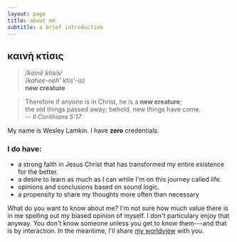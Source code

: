 ```yaml
---
layout: page
title: about me
subtitle: a brief introduction
---
```

## καινὴ κτίσις
> */kainē ktisis/*  
> *(kahee-neh' ktis'-is)*  
> **new creature**

> Therefore if anyone is in Christ, he is a **new creature**;  
> the old things passed away; behold, new things have come.  
> -- *II Corithians 5:17*

My name is Wesley Lamkin. I have **zero** credentials.

### I do have:
  - a strong faith in Jesus Christ that has transformed my entire existence for the better.
  - a desire to learn as much as I can while I'm on this journey called life.
  - opinions and conclusions based on sound logic.
  - a propensity to share my thoughts more often than necessary

What do you want to know about me?  I'm not sure how much value there is in me spelling out my biased opinion of myself.  I don't particulary enjoy that anyway.  You don't know someone unless you get to know them---and that is by interaction.  In the meantime, I'll share [my worldview](https://kainektisis.github.io "blog") with you.
